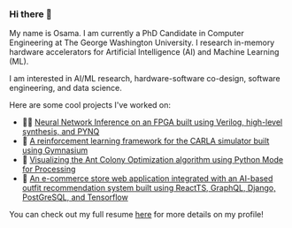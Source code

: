 ### Hi there 👋

My name is Osama. I am currently a PhD Candidate in Computer Engineering at The George Washington University. I research in-memory hardware accelerators for Artificial Intelligence (AI) and Machine Learning (ML). 

I am interested in AI/ML research, hardware-software co-design, software engineering, and data science. 

Here are some cool projects I've worked on:

- 👨‍💻 [Neural Network Inference on an FPGA built using Verilog, high-level synthesis, and PYNQ](https://github.com/osama-usuf/fpga-inference)
- 🚗 [A reinforcement learning framework for the CARLA simulator built using Gymnasium](https://github.com/osama-usuf/GYM-CARLA-0.9.5)
- 🐜 [Visualizing the Ant Colony Optimization algorithm using Python Mode for Processing](https://github.com/osama-usuf/Interactive-Ant-Colony-Optimization-Simulation)
- 👚 [An e-commerce store web application integrated with an AI-based outfit recommendation system built using ReactTS, GraphQL, Django, PostGreSQL, and Tensorflow](https://github.com/osama-usuf/Kaavish-II-PORS)

You can check out my full resume [here](https://osama-yousuf.github.io/docs/cv2023.pdf) for more details on my profile!

<!--
**osama-usuf/osama-usuf** is a ✨ _special_ ✨ repository because its `README.md` (this file) appears on your GitHub profile.

Here are some ideas to get you started:

- 🔭 I’m currently working on ...
- 🌱 I’m currently learning ...
- 👯 I’m looking to collaborate on ...
- 🤔 I’m looking for help with ...
- 💬 Ask me about ...
- 📫 How to reach me: ...
- 😄 Pronouns: ...
- ⚡ Fun fact: ...
-->
